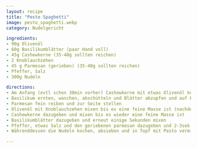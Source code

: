 ```yaml
---
layout: recipe
title: "Pesto Spaghetti"
image: pesto_spaghetti.webp
category: Nudelgericht

ingredients:
- 90g Olivenöl
- 60g Basilikumblätter (paar Hand voll)
- 45g Cashewkerne (35-40g sollten reichen)
- 2 Knoblauchzehen
- 45 g Parmesan (gerieben) (35-40g sollten reichen)
- Pfeffer, Salz
- 300g Nudeln

directions:
- Am Anfang (evtl schon 30min vorher) Cashewkerne mit etwas Olivenöl kurz anrösten und auskühlen lassen
- Basilikum ernten, waschen, abschütteln und Blätter abzupfen und auf Küchenrolle auslegen (Stengel wären bitter daher weglassen)
- Parmesan fein reiben und zur Seite stellen
- Olivenöl mit Knoblauchzehen mixen bis es eine feine Masse ist (nachdem das Mixen länger dauert und Hitze entsteht sollte man das wirklich separat vorher machen)
- Cashewkerne dazugeben und mixen bis es wieder eine feine Masse ist
- Basilikumblätter dazugeben und erneut einige Sekunden mixen
- Pfeffer, etwas Salz und den geriebenen parmesan dazugeben und 2-3sek mixen (Parmesan unbedingt am Ende dazugeben damit er nicht ausflankt)
- Währenddessen die Nudeln kochen, absieben und in Topf mit Pesto vermischen

---
```

